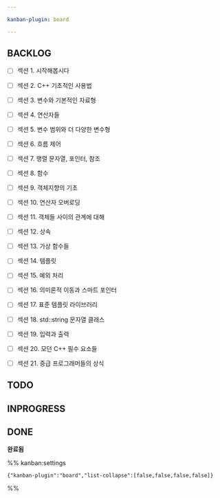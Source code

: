 ```yaml
---

kanban-plugin: board

---
```


## BACKLOG

- [ ] 섹션 1. 시작해봅시다
- [ ] 섹션 2.  C++ 기초적인 사용법
- [ ] 섹션 3. 변수와 기본적인 자료형
- [ ] 섹션 4. 연산자들
- [ ] 섹션 5. 변수 범위와 더 다양한 변수형
- [ ] 섹션 6. 흐름 제어
- [ ] 섹션 7. 행렬 문자열, 포인터, 참조
- [ ] 섹션 8. 함수
- [ ] 섹션 9. 객체지향의 기초
- [ ] 섹션 10. 연산자 오버로딩
- [ ] 섹션 11. 객체들 사이의 관계에 대해
- [ ] 섹션 12. 상속
- [ ] 섹션 13. 가상 함수들
- [ ] 섹션 14. 템플릿
- [ ] 섹션 15. 예외 처리
- [ ] 섹션 16. 의미론적 이동과 스마트 포인터
- [ ] 섹션 17. 표준 템플릿 라이브러리
- [ ] 섹션 18. std::string 문자열 클래스
- [ ] 섹션 19. 입력과 출력
- [ ] 섹션 20. 모던 C++ 필수 요소들
- [ ] 섹션 21. 중급 프로그래머들의 상식


## TODO



## INPROGRESS



## DONE

**완료됨**




%% kanban:settings
```
{"kanban-plugin":"board","list-collapse":[false,false,false,false]}
```
%%